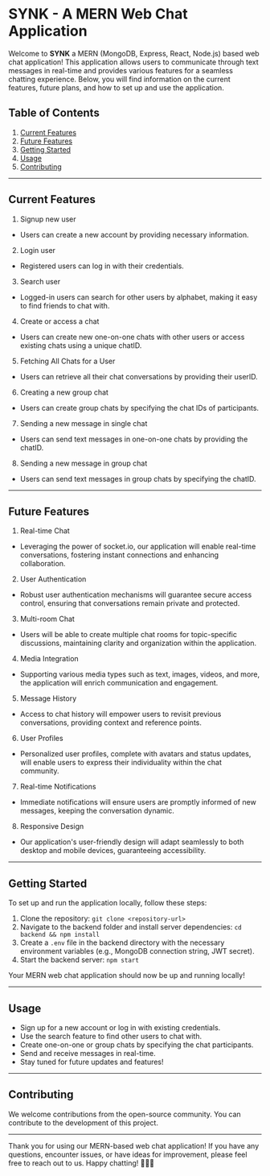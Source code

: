 # SYNK - A MERN Web Chat Application

Welcome to **SYNK** a MERN (MongoDB, Express, React, Node.js) based web chat application! This application allows users to communicate through text messages in real-time and provides various features for a seamless chatting experience. Below, you will find information on the current features, future plans, and how to set up and use the application.

## Table of Contents

1. [Current Features](#current-features)
2. [Future Features](#future-features)
3. [Getting Started](#getting-started)
4. [Usage](#usage)
5. [Contributing](#contributing)

---

## Current Features

1. Signup new user

- Users can create a new account by providing necessary information.

2. Login user

- Registered users can log in with their credentials.

3. Search user

- Logged-in users can search for other users by alphabet, making it easy to find friends to chat with.

4. Create or access a chat

- Users can create new one-on-one chats with other users or access existing chats using a unique chatID.

5. Fetching All Chats for a User

- Users can retrieve all their chat conversations by providing their userID.

6. Creating a new group chat

- Users can create group chats by specifying the chat IDs of participants.

7. Sending a new message in single chat

- Users can send text messages in one-on-one chats by providing the chatID.

8. Sending a new message in group chat

- Users can send text messages in group chats by specifying the chatID.

---

## Future Features

1. Real-time Chat

- Leveraging the power of socket.io, our application will enable real-time conversations, fostering instant connections and enhancing collaboration.

2. User Authentication

- Robust user authentication mechanisms will guarantee secure access control, ensuring that conversations remain private and protected.

3. Multi-room Chat

- Users will be able to create multiple chat rooms for topic-specific discussions, maintaining clarity and organization within the application.

4. Media Integration

- Supporting various media types such as text, images, videos, and more, the application will enrich communication and engagement.

5. Message History

- Access to chat history will empower users to revisit previous conversations, providing context and reference points.

6. User Profiles

- Personalized user profiles, complete with avatars and status updates, will enable users to express their individuality within the chat community.

7. Real-time Notifications

- Immediate notifications will ensure users are promptly informed of new messages, keeping the conversation dynamic.

8. Responsive Design

- Our application's user-friendly design will adapt seamlessly to both desktop and mobile devices, guaranteeing accessibility.

---

## Getting Started

To set up and run the application locally, follow these steps:

1. Clone the repository: `git clone <repository-url>`
2. Navigate to the backend folder and install server dependencies: `cd backend && npm install`
3. Create a `.env` file in the backend directory with the necessary environment variables (e.g., MongoDB connection string, JWT secret).
4. Start the backend server: `npm start`

Your MERN web chat application should now be up and running locally!

---

## Usage

- Sign up for a new account or log in with existing credentials.
- Use the search feature to find other users to chat with.
- Create one-on-one or group chats by specifying the chat participants.
- Send and receive messages in real-time.
- Stay tuned for future updates and features!

---

## Contributing

We welcome contributions from the open-source community. You can contribute to the development of this project.

---

Thank you for using our MERN-based web chat application! If you have any questions, encounter issues, or have ideas for improvement, please feel free to reach out to us. Happy chatting! 🚀📱💬
